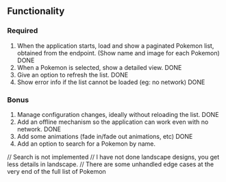 ## Functionality

### Required

1. When the application starts, load and show a paginated Pokemon list, obtained from
the endpoint. (Show name and image for each Pokemon) DONE
2. When a Pokemon is selected, show a detailed view. DONE
3. Give an option to refresh the list. DONE
4. Show error info if the list cannot be loaded (eg: no network) DONE

### Bonus

1. Manage configuration changes, ideally without reloading the list. DONE
2. Add an offline mechanism so the application can work even with no network. DONE
3. Add some animations (fade in/fade out animations, etc) DONE
4. Add an option to search for a Pokemon by name.

// Search is not implemented
// I have not done landscape designs, you get less details in landscape.
// There are some unhandled edge cases at the very end of the full list of Pokemon

